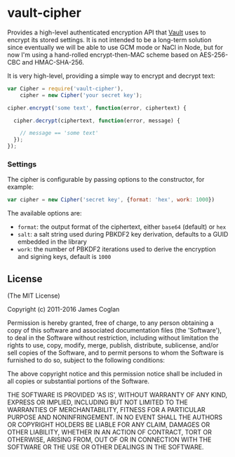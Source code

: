 # vault-cipher

Provides a high-level authenticated encryption API that
[Vault](http://github.com/jcoglan/vault) uses to encrypt its stored settings.
It is not intended to be a long-term solution since eventually we will be able
to use GCM mode or NaCl in Node, but for now I'm using a hand-rolled
encrypt-then-MAC scheme based on AES-256-CBC and HMAC-SHA-256.

It is very high-level, providing a simple way to encrypt and decrypt text:

```js
var Cipher = require('vault-cipher'),
    cipher = new Cipher('your secret key');

cipher.encrypt('some text', function(error, ciphertext) {

  cipher.decrypt(ciphertext, function(error, message) {

    // message == 'some text'
  });
});
```


### Settings

The cipher is configurable by passing options to the constructor, for example:

```js
var cipher = new Cipher('secret key', {format: 'hex', work: 1000})
```

The available options are:

* `format`: the output format of the ciphertext, either `base64` (default) or
  `hex`
* `salt`: a salt string used during PBKDF2 key derivation, defaults to a GUID
  embedded in the library
* `work`: the number of PBKDF2 iterations used to derive the encryption and
  signing keys, default is `1000`


## License

(The MIT License)

Copyright (c) 2011-2016 James Coglan

Permission is hereby granted, free of charge, to any person obtaining a copy of
this software and associated documentation files (the 'Software'), to deal in
the Software without restriction, including without limitation the rights to
use, copy, modify, merge, publish, distribute, sublicense, and/or sell copies
of the Software, and to permit persons to whom the Software is furnished to do
so, subject to the following conditions:

The above copyright notice and this permission notice shall be included in all
copies or substantial portions of the Software.

THE SOFTWARE IS PROVIDED 'AS IS', WITHOUT WARRANTY OF ANY KIND, EXPRESS OR
IMPLIED, INCLUDING BUT NOT LIMITED TO THE WARRANTIES OF MERCHANTABILITY,
FITNESS FOR A PARTICULAR PURPOSE AND NONINFRINGEMENT. IN NO EVENT SHALL THE
AUTHORS OR COPYRIGHT HOLDERS BE LIABLE FOR ANY CLAIM, DAMAGES OR OTHER
LIABILITY, WHETHER IN AN ACTION OF CONTRACT, TORT OR OTHERWISE, ARISING FROM,
OUT OF OR IN CONNECTION WITH THE SOFTWARE OR THE USE OR OTHER DEALINGS IN THE
SOFTWARE.


